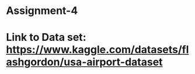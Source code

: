 # Assignment-4

# Link to Data set: https://www.kaggle.com/datasets/flashgordon/usa-airport-dataset
